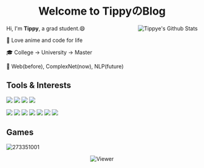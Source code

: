 <h1 style="text-align: center;"><b>Welcome to TippyのBlog</b></h1>

<img align="right" src="https://bad-apple-github-readme.vercel.app/api?show_icons=true&hide_title=true&hide_rank=true&count_private=true&show_bg=1&username=Tippye" alt="Tippye's Github Stats"/>Hi, I'm **Tippy**, a grad student.😄

💖 Love anime and code for life

🎓 College -> University -> Master

🔬 Web(before), ComplexNet(now), NLP(future)

## Tools & Interests

[![](https://img.shields.io/badge/macOS-Sonoma-cd48a5?style=flat-square&logo=apple&logoColor=ffffff)](https://www.apple.com/macos/sonoma) [![](https://img.shields.io/badge/Linux-Debian-a42050?style=flat-square&logo=debian&logoColor=ffffff)](https://www.debian.org/) [![](https://img.shields.io/badge/IDE-WebStorm-089ef6?style=flat-square&logo=webstorm&logoColor=ffffff)](https://www.jetbrains.com/webstorm) [![](https://img.shields.io/badge/IDE-PyCharm-70DD8C?style=flat-square&logo=pycharm&logoColor=ffffff)](https://www.jetbrains.com/pycharm)

[![](https://img.shields.io/badge/-Node.js-43853d?style=flat-square&logo=node.js&logoColor=ffffff)](https://nodejs.org/) [![](https://img.shields.io/badge/-Vite-a25ff6?style=flat-square&logo=vite&logoColor=white)](https://vitejs.dev/) [![](https://img.shields.io/badge/-TypeScript-007acc?style=flat-square&logo=typescript&logoColor=white)](https://www.typescriptlang.org/) [![](https://img.shields.io/badge/-Python-3776AB?style=flat-square&logo=python&logoColor=white)](https://www.python.org/) [![](https://img.shields.io/badge/-Docker-2496ED?style=flat-square&logo=docker&logoColor=ffffff)](https://www.docker.com/) [![](https://img.shields.io/badge/-Nginx-269539?style=flat-square&logo=nginx&logoColor=ffffff)](https://nginx.org/) [![](https://img.shields.io/badge/-PyTorch-EE4C2C?style=flat-square&logo=pytorch&logoColor=ffffff)](https://pytorch.org/)

## Games
![273351001](https://ys.himiku.com/90/273351001.png)

<div style="display: flex;justify-content: center;"><img src="https://moe-counter.glitch.me/get/@Tippye?theme=moebooru" alt="Viewer" /></div>
